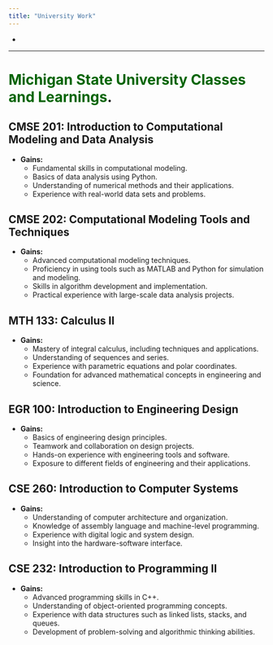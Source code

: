 ```yaml
---
title: "University Work"
---
```

-
---

# <span style="color:DarkGreen">Michigan State University Classes and Learnings</span>.

## CMSE 201: Introduction to Computational Modeling and Data Analysis
- **Gains:**
  - Fundamental skills in computational modeling.
  - Basics of data analysis using Python.
  - Understanding of numerical methods and their applications.
  - Experience with real-world data sets and problems.

## CMSE 202: Computational Modeling Tools and Techniques
- **Gains:**
  - Advanced computational modeling techniques.
  - Proficiency in using tools such as MATLAB and Python for simulation and modeling.
  - Skills in algorithm development and implementation.
  - Practical experience with large-scale data analysis projects.

## MTH 133: Calculus II
- **Gains:**
  - Mastery of integral calculus, including techniques and applications.
  - Understanding of sequences and series.
  - Experience with parametric equations and polar coordinates.
  - Foundation for advanced mathematical concepts in engineering and science.

## EGR 100: Introduction to Engineering Design
- **Gains:**
  - Basics of engineering design principles.
  - Teamwork and collaboration on design projects.
  - Hands-on experience with engineering tools and software.
  - Exposure to different fields of engineering and their applications.

## CSE 260: Introduction to Computer Systems
- **Gains:**
  - Understanding of computer architecture and organization.
  - Knowledge of assembly language and machine-level programming.
  - Experience with digital logic and system design.
  - Insight into the hardware-software interface.

## CSE 232: Introduction to Programming II
- **Gains:**
  - Advanced programming skills in C++.
  - Understanding of object-oriented programming concepts.
  - Experience with data structures such as linked lists, stacks, and queues.
  - Development of problem-solving and algorithmic thinking abilities.
